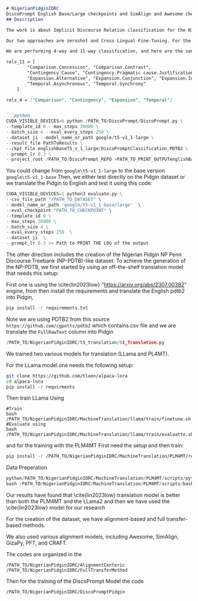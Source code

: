 ```markdown
# NigerianPidginIDRC
DiscoPrompt English Base/Large checkpoints and SimAlign and Awesome checkpoints CaFT are found in the drive link https://drive.google.com/drive/folders/19cVPmPJC1Uwij66oZUN7BT2QUFkgAOIk?usp=sharing
## Description

The work is about Implicit Discourse Relation classification for the Nigerian Pidgin language. Nigerian Pidgin is spoken by about 100 million people yet is considered a low-resource language. Our focus is on the discourse relation classification, particularly in the implicit setting.

Our two approaches are zeroshot and Cross Lingual Fine-Tuning. For the zeroshot approach, we start by training a state-of-the-art model in English using the following code:

We are performing 4-way and 11-way classification, and here are the sense levels we are using 

rels_11 = [
        "Comparison.Concession", "Comparison.Contrast",
        "Contingency.Cause", "Contingency.Pragmatic cause.Justification",
        "Expansion.Alternative", "Expansion.Conjunction", "Expansion.Instantiation", "Expansion.List", "Expansion.Restatement",
        "Temporal.Asynchronous", "Temporal.Synchrony"
    ]

rels_4 = ["Comparison", "Contingency", "Expansion", "Temporal"]


```python
CUDA_VISIBLE_DEVICES=6 python /PATH_TO/DiscoPrompt/DiscoPrompt.py \
--template_id 0 --max_steps 30000 \
--batch_size 4 --eval_every_steps 250 \
--dataset ji --model_name_or_path google/t5-v1_1-large \
--result_file PathToResults \
--ckpt_file englishBaseT5_v_1_large/DiscoPromptClassification_PDTB2 \
--prompt_lr 0.3 \
--project_root /PATH_TO/DiscoPrompt_REPO >PATH_TO_PRINT_OUTPUTenglishBaselineT5_v_1_1large/t5V1_1LargeLog.txt
```
You could change from `google\t5-v1_1-large` to the base version `google\t5-v1_1-base`
Then, we either test directly on the Pidgin dataset or we translate the Pidgin to English and test it using this code:

```python
CUDA_VISIBLE_DEVICES=1 python3 evaluate.py \
--csv_file_path "/PATH_TO_DATASET" \
--model_name_or_path 'google/t5-v1_1-base/large'  \
--eval_checkpoint "PATH_TO_CHECKPOINT" \
--template_id 0 \
--max_steps 30000 \
--batch_size 4 \
--eval_every_steps 250  \
--dataset ji  \
--prompt_lr 0.3 >> Path to PRINT THE LOG of the output
```

The other direction includes the creation of the Nigerian Pidgin NP Penn Discourse Treebank (NP-PDTB)-like dataset. To achieve the generation of the NP-PDTB, we first started by using an off-the-shelf translation model that needs this setup:

First one is using the \cite{lin2023low} "https://arxiv.org/abs/2307.00382" engine, from  then install the requirements and translate the English pdtb2 into Pidgin, 
```bash
pip install -r requirements.txt
```

Note we are using PDTB2 from this source `https://github.com/cgpotts/pdtb2` which contains csv file and we are translate the `FullRawText` column into Pidgin

```python
/PATH_TO/NigerianPidginIDRC/t5_translation/02_Translation.py
```

We trained two various models for translation (LLama and PL4MT).

For the LLama model  one needs the following setup:

```bash
git clone https://github.com/tloen/alpaca-lora
cd alpaca-lora
pip install -r requirments
```
Then train LLama Using
```
#Train
bash /PATH_TO/NigerianPidginIDRC/MachineTranslation/llama/train/finetune.sh
#Evaluate using 
bash /PATH_TO/NigerianPidginIDRC/MachineTranslation/llama/train/evaluatte.sh
```

and for the training with the PLM4MT First need the setup and then train:

```bash
pip install -r /PATH_TO/NigerianPidginIDRC/MachineTranslation/PLM4MT/requirments.txt
```
Data Preperation
```python
python/PATH_TO/NigerianPidginIDRC/MachineTranslation/PLM4MT/scripts/python/1_dataPreperation.py
bash /PATH_TO/NigerianPidginIDRC/MachineTranslation/PLM4MT/scripts/bash/train.sh
``` 

Our results have found that \cite{lin2023low} translation model is better than both the PLM4MT and the LLama2 and then we have used the \cite{lin2023low} model for our research

For the creation of the dataset, we have alignment-based and full transfer-based methods.

We also used various alignment models, including Awesome, SimAlign, GizaPy, PFT, and CRAFT.

The codes are organized in the 

```
/PATH_TO/NigerianPidginIDRC/AlignmentCenteric
/PATH_TO/NigerianPidginIDRC/FullTransferMethod
```

Then for the training of the DiscoPrompt Model the code
```
/PATH_TO/NigerianPidginIDRC/DiscoPromptPidgin
```

